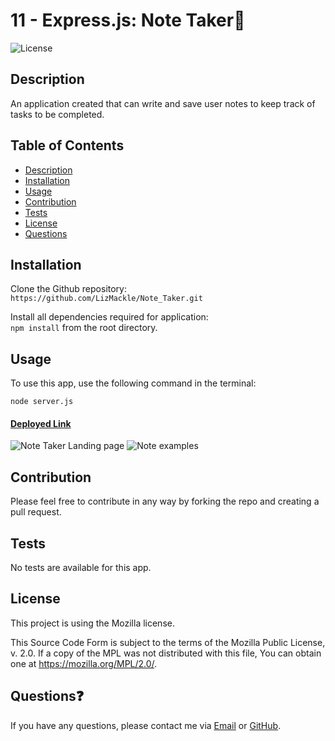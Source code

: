 # 11 - Express.js: Note Taker📝
![License](https://img.shields.io/badge/License-Mozilla-lightgrey)

## Description
An application created that can write and save user notes to keep track of tasks to be completed.

## Table of Contents
  - [Description](#description)
  - [Installation](#installation)
  - [Usage](#usage)
  - [Contribution](#contribution)
  - [Tests](#tests)
  - [License](#license)
  - [Questions](#questions)

## Installation
Clone the Github repository:<br>
`https://github.com/LizMackle/Note_Taker.git`

Install all dependencies required for application:<br>
`npm install` from the root directory.

## Usage
To use this app, use the following command in the terminal:

`node server.js`
#### [Deployed Link](https://note-taker-lm.herokuapp.com/)

![Note Taker Landing page](https://user-images.githubusercontent.com/93589073/155947270-658764be-83f6-431b-82c8-57a35a459fa5.PNG)
![Note examples](https://user-images.githubusercontent.com/93589073/155955219-ea4ef672-ba69-4976-beab-3073d7cb5a25.PNG)

## Contribution
Please feel free to contribute in any way by forking the repo and creating a pull request.

## Tests
No tests are available for this app.

## License
This project is using the Mozilla license.

This Source Code Form is subject to the terms of the Mozilla Public License, v. 2.0. If a copy of the MPL was not distributed with this file, You can obtain one at https://mozilla.org/MPL/2.0/.

## Questions❓
If you have any questions, please contact me via [Email](mailto:liz.mackle@outlook.com) or [GitHub](https://github.com/LizMackle).

